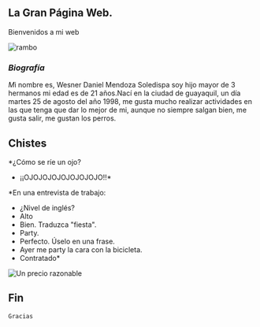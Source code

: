 ##  La Gran Página Web.


Bienvenidos a mi web  

![rambo](https://user-images.githubusercontent.com/57574200/68560109-917a0380-040d-11ea-934d-99a2f6faa131.png)



### _Biografía_

*M*i nombre es, Wesner Daniel Mendoza Soledispa soy hijo mayor de 3 hermanos mi edad es de 21 años.Nací en la ciudad de guayaquil, un día martes 25 de agosto del año 1998, me gusta mucho realizar actividades en las que tenga que dar lo mejor de mi, aunque no siempre salgan bien, me gusta salir, me gustan los perros.




## Chistes


 *¿Cómo se ríe un ojo?
-  ¡¡OJOJOJOJOJOJOJOJO!!*


  *En una entrevista de trabajo:
-  ¿Nivel de inglés?
-  Alto
-  Bien. Traduzca "fiesta". 
- Party.  
- Perfecto. Úselo en una frase.   
- Ayer me party la cara con la bicicleta.   
- Contratado*


![Un precio razonable](https://user-images.githubusercontent.com/57574200/68559839-778bf100-040c-11ea-93c2-37e877325de8.png)


## Fin

`Gracias`
